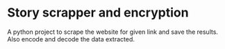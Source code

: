 # Story scrapper and encryption
 A python project to scrape the website for given link and save the results. Also encode and decode the data extracted.
